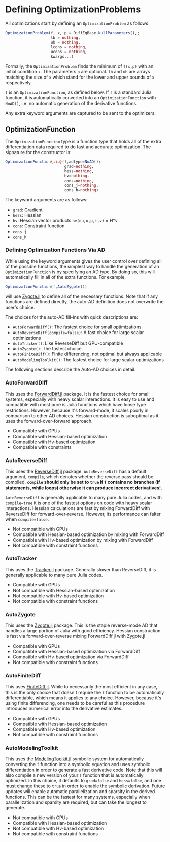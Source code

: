 # Defining OptimizationProblems

All optimizations start by defining an `OptimizationProblem` as follows:

```julia
OptimizationProblem(f, x, p = DiffEqBase.NullParameters(),;
                    lb = nothing,
                    ub = nothing,
                    lcons = nothing,
                    ucons = nothing,
                    kwargs...)
```

Formally, the `OptimizationProblem` finds the minimum of `f(x,p)` with an
initial condition `x`. The parameters `p` are optional. `lb` and `ub`
are arrays matching the size of `x` which stand for the lower and upper
bounds of `x` respectively.

`f` is an `OptimizationFunction`, as defined below. If `f` is a
standard Julia function, it is automatically converted into an
`OptimizationFunction` with `NoAD()`, i.e. no automatic generation
of the derivative functions.

Any extra keyword arguments are captured to be sent to the optimizers.

## OptimizationFunction

The `OptimizationFunction` type is a function type that holds all of
the extra differentiation data required to do fast and accurate
optimization. The signature for the constructor is:

```julia
OptimizationFunction{iip}(f,adtype=NoAD();
                          grad=nothing,
                          hess=nothing,
                          hv=nothing,
                          cons=nothing,
                          cons_j=nothing,
                          cons_h=nothing)
```

The keyword arguments are as follows:

- `grad`: Gradient
- `hess`: Hessian
- `hv`: Hessian vector products `hv(du,u,p,t,v)` = H*v
- `cons`: Constraint function
- `cons_j`
- `cons_h`

### Defining Optimization Functions Via AD

While using the keyword arguments gives the user control over defining
all of the possible functions, the simplest way to handle the generation
of an `OptimizationFunction` is by specifying an AD type. By doing so,
this will automatically fill in all of the extra functions. For example,

```julia
OptimizationFunction(f,AutoZygote())
```

will use [Zygote.jl](https://github.com/FluxML/Zygote.jl) to define
all of the necessary functions. Note that if any functions are defined
directly, the auto-AD definition does not overwrite the user's choice.

The choices for the auto-AD fill-ins with quick descriptions are:

- `AutoForwardDiff()`: The fastest choice for small optimizations
- `AutoReverseDiff(compile=false)`: A fast choice for large scalar optimizations
- `AutoTracker()`: Like ReverseDiff but GPU-compatible
- `AutoZygote()`: The fastest choice
- `AutoFiniteDiff()`: Finite differencing, not optimal but always applicable
- `AutoModelingToolkit()`: The fastest choice for large scalar optimizations

The following sections describe the Auto-AD choices in detail.

### AutoForwardDiff

This uses the [ForwardDiff.jl](https://github.com/JuliaDiff/ForwardDiff.jl)
package. It is the fastest choice for small systems, especially with
heavy scalar interactions. It is easy to use and compatible with most
pure is Julia functions which have loose type restrictions. However,
because it's forward-mode, it scales poorly in comparison to other AD
choices. Hessian construction is suboptimal as it uses the forward-over-forward
approach.

- Compatible with GPUs
- Compatible with Hessian-based optimization
- Compatible with Hv-based optimization
- Compatible with constraints

### AutoReverseDiff

This uses the [ReverseDiff.jl](https://github.com/JuliaDiff/ReverseDiff.jl)
package. `AutoReverseDiff` has a default argument, `compile`, which
denotes whether the reverse pass should be compiled. **`compile` should only
be set to `true` if `f` contains no branches (if statements, while loops)
otherwise it can produce incorrect derivatives!**.

`AutoReverseDiff` is generally applicable to many pure Julia codes,
and with `compile=true` it is one of the fastest options on code with
heavy scalar interactions. Hessian calculations are fast by mixing
ForwardDiff with ReverseDiff for forward-over-reverse. However, its
performance can falter when `compile=false`.

- Not compatible with GPUs
- Compatible with Hessian-based optimization by mixing with ForwardDiff
- Compatible with Hv-based optimization by mixing with ForwardDiff
- Not compatible with constraint functions

### AutoTracker

This uses the [Tracker.jl](https://github.com/FluxML/Tracker.jl) package.
Generally slower than ReverseDiff, it is generally applicable to many
pure Julia codes.

- Compatible with GPUs
- Not compatible with Hessian-based optimization
- Not compatible with Hv-based optimization
- Not compatible with constraint functions

### AutoZygote

This uses the [Zygote.jl](https://github.com/FluxML/Zygote.jl) package.
This is the staple reverse-mode AD that handles a large portion of
Julia with good efficiency. Hessian construction is fast via
forward-over-reverse mixing ForwardDiff.jl with Zygote.jl

- Compatible with GPUs
- Compatible with Hessian-based optimization via ForwardDiff
- Compatible with Hv-based optimization via ForwardDiff
- Not compatible with constraint functions

### AutoFiniteDiff

This uses [FiniteDiff.jl](https://github.com/JuliaDiff/FiniteDiff.jl).
While to necessarily the most efficient in any case, this is the only
choice that doesn't require the `f` function to be automatically
differentiable, which means it applies to any choice. However, because
it's using finite differencing, one needs to be careful as this procedure
introduces numerical error into the derivative estimates.

- Compatible with GPUs
- Compatible with Hessian-based optimization
- Compatible with Hv-based optimization
- Not compatible with constraint functions

### AutoModelingToolkit

This uses the [ModelingToolkit.jl](https://github.com/SciML/ModelingToolkit.jl)
symbolic system for automatically converting the `f` function into
a symbolic equation and uses symbolic differentiation in order to generate
a fast derivative code. Note that this will also compile a new version
of your `f` function that is automatically optimized. In this choice,
it defaults to `grad=false` and `hess=false`, and one must change these
to `true` in order to enable the symbolic derivation. Future updates
will enable automatic parallelization and sparsity in the derived
functions. This can be the fastest for many systems, especially when
parallelization and sparsity are required, but can take the longest
to generate.

- Not compatible with GPUs
- Compatible with Hessian-based optimization
- Not compatible with Hv-based optimization
- Not compatible with constraint functions
